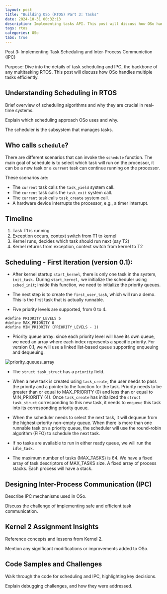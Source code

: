```yaml
---
layout: post
title: "Building OSo (RTOS) Part 3: Tasks"
date: 2024-10-31 00:32:13
description: Implementing tasks API. This post will discuss how OSo handles multiple tasks efficiently.
tags: rtos
categories: OSo
tabs: true
---
```


Post 3: Implementing Task Scheduling and Inter-Process Communiction (IPC)

Purpose: Dive into the details of task scheduling and IPC, the
backbone of any multitasking RTOS. This post will discuss how
OSo handles multiple tasks efficiently.

## Understanding Scheduling in RTOS

Brief overview of scheduling algorithms and why they are
crucial in real-time systems.

Explain which scheduling approach OSo uses and why.

The scheduler is the subsystem that manages tasks.

## Who calls `schedule`?

There are different scenarios that can invoke the `schedule` function. The main goal of schedule is to select which task will run on the processor, it can be a new task or a `current` task can continue running on the processor.

These scenarios are:

* The `current` task calls the `task_yield` system call.
* The `current` task calls the `task_exit` system call.
* The `current` task calls `task_create` system call.
* A hardware device interrupts the processor, e.g., a timer interrupt.
<!--- * An exception of a task that woke up -->

## Timeline

1. Task T1 is running
2. Exception occurs, context switch from T1 to kernel
3. Kernel runs, decides which task should run next (say T2)
4. Kernel returns from exception, context switch from kernel to T2

## Scheduling - First Iteration (version 0.1):

* After kernel startup `start_kernel`, there is only one task in the system, `init_task.` During `start_kernel,` we initialize the scheduler using `sched_init`; inside this function, we need to initialize the priority queues.

* The next step is to create the `first_user_task`, which will run a demo. This is the first task that is actually runnable.

* Five priority levels are supported, from 0 to 4.

```
#define PRIORITY_LEVELS 5
#define MAX_PRIORITY 0
#define MIN_PRIORITY (PRIORITY_LEVELS - 1)
```

* Priority queue array: since each priority level will have its own queue, we need an array where each index represents a specific priority. For version 0.1, we will use a linked list-based queue supporting enqueuing and dequeuing.

![priority_queues_array](https://github.com/user-attachments/assets/e055cd06-cb94-4105-a86a-3527f330b21d)

* The `struct task_struct` has a `priority` field.

* When a new task is created using `task_create`, the user needs to pass
the priority and a pointer to the function for the task. Priority needs to be greater than or equal to MAX_PRIORITY (0) and less than or equal to MIN_PRIORITY (4). Once `task_create` has initialized the `struct task_struct` corresponding to this new task, it needs to `enqueue` this task into its corresponding priority queue.

* When the scheduler needs to select the next task, it will dequeue from the highest-priority non-empty queue. When there is more than one runnable task on a priority queue, the scheduler will use the round-robin algorithm (FIFO) to schedule the next task.

* If no tasks are available to run in either ready queue, we will run the `idle_task`.

* The maximum number of tasks (MAX_TASKS) is 64. We have a fixed array of task descriptors of MAX_TASKS size. A fixed array of process stacks. Each process will have a stack.

## Designing Inter-Process Communication (IPC)

Describe IPC mechanisms used in OSo.

Discuss the challenge of implementing safe and efficient task communication.

## Kernel 2 Assignment Insights

Reference concepts and lessons from Kernel 2.

Mention any significant modifications or improvements added to OSo.

## Code Samples and Challenges

Walk through the code for scheduling and IPC, highlighting key decisions.

Explain debugging challenges, and how they were addressed.
